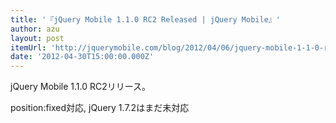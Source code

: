 ```yaml
---
title: '『jQuery Mobile 1.1.0 RC2 Released | jQuery Mobile』'
author: azu
layout: post
itemUrl: 'http://jquerymobile.com/blog/2012/04/06/jquery-mobile-1-1-0-rc2/'
date: '2012-04-30T15:00:00.000Z'
---
```

jQuery Mobile 1.1.0 RC2リリース。

position:fixed対応, jQuery 1.7.2はまだ未対応
